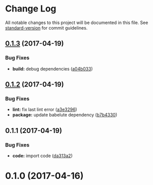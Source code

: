 # Change Log

All notable changes to this project will be documented in this file. See [standard-version](https://github.com/conventional-changelog/standard-version) for commit guidelines.

<a name="0.1.3"></a>
## [0.1.3](https://github.com/nomocas/aright-lexicon/compare/v0.1.2...v0.1.3) (2017-04-19)


### Bug Fixes

* **build:** debug dependencies ([a04b033](https://github.com/nomocas/aright-lexicon/commit/a04b033))



<a name="0.1.2"></a>
## [0.1.2](https://github.com/nomocas/aright-lexicon/compare/v0.1.1...v0.1.2) (2017-04-19)


### Bug Fixes

* **lint:** fix last lint error ([a3e3296](https://github.com/nomocas/aright-lexicon/commit/a3e3296))
* **package:** update babelute dependency ([b7b4330](https://github.com/nomocas/aright-lexicon/commit/b7b4330))



<a name="0.1.1"></a>
## 0.1.1 (2017-04-19)


### Bug Fixes

* **code:** import code ([da313a2](https://github.com/nomocas/aright-lexicon/commit/da313a2))



<a name="0.1.0"></a>
# 0.1.0 (2017-04-16)
